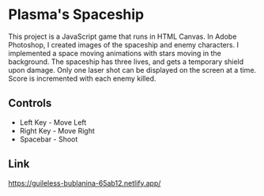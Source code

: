 # Plasma's Spaceship

This project is a JavaScript game that runs in HTML Canvas.
In Adobe Photoshop, I created images of the spaceship and enemy characters.
I implemented a space moving animations with stars moving in the background.
The spaceship has three lives, and gets a temporary shield upon damage.
Only one laser shot can be displayed on the screen at a time. 
Score is incremented with each enemy killed.

## Controls
* Left Key - Move Left
* Right Key - Move Right
* Spacebar - Shoot

## Link
https://guileless-bublanina-65ab12.netlify.app/
